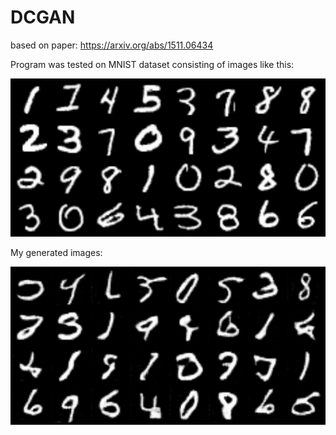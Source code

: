 # DCGAN
based on paper: https://arxiv.org/abs/1511.06434

Program was tested on MNIST dataset consisting of images like this:

![alt text](images/real0.jpg?raw=true)

My generated images:

![alt text](images/Results1600.jpg?raw=true)

